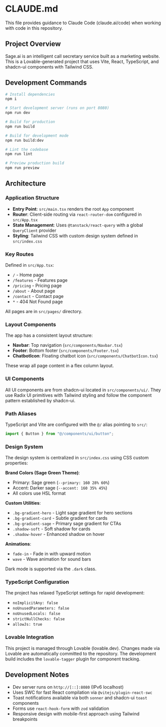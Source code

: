 # CLAUDE.md

This file provides guidance to Claude Code (claude.ai/code) when working with code in this repository.

## Project Overview

Sage.ai is an intelligent call secretary service built as a marketing website. This is a Lovable-generated project that uses Vite, React, TypeScript, and shadcn-ui components with Tailwind CSS.

## Development Commands

```bash
# Install dependencies
npm i

# Start development server (runs on port 8080)
npm run dev

# Build for production
npm run build

# Build for development mode
npm run build:dev

# Lint the codebase
npm run lint

# Preview production build
npm run preview
```

## Architecture

### Application Structure

- **Entry Point**: `src/main.tsx` renders the root `App` component
- **Router**: Client-side routing via `react-router-dom` configured in `src/App.tsx`
- **State Management**: Uses `@tanstack/react-query` with a global `QueryClient` provider
- **Styling**: Tailwind CSS with custom design system defined in `src/index.css`

### Key Routes

Defined in `src/App.tsx`:
- `/` - Home page
- `/features` - Features page
- `/pricing` - Pricing page
- `/about` - About page
- `/contact` - Contact page
- `*` - 404 Not Found page

All pages are in `src/pages/` directory.

### Layout Components

The app has a consistent layout structure:
- **Navbar**: Top navigation (`src/components/Navbar.tsx`)
- **Footer**: Bottom footer (`src/components/Footer.tsx`)
- **ChatbotIcon**: Floating chatbot icon (`src/components/ChatbotIcon.tsx`)

These wrap all page content in a flex column layout.

### UI Components

All UI components are from shadcn-ui located in `src/components/ui/`. They use Radix UI primitives with Tailwind styling and follow the component pattern established by shadcn-ui.

### Path Aliases

TypeScript and Vite are configured with the `@/` alias pointing to `src/`:
```typescript
import { Button } from "@/components/ui/button";
```

### Design System

The design system is centralized in `src/index.css` using CSS custom properties:

**Brand Colors (Sage Green Theme)**:
- Primary: Sage green (`--primary: 160 28% 60%`)
- Accent: Darker sage (`--accent: 160 35% 45%`)
- All colors use HSL format

**Custom Utilities**:
- `.bg-gradient-hero` - Light sage gradient for hero sections
- `.bg-gradient-card` - Subtle gradient for cards
- `.bg-gradient-sage` - Primary sage gradient for CTAs
- `.shadow-soft` - Soft shadow for cards
- `.shadow-hover` - Enhanced shadow on hover

**Animations**:
- `fade-in` - Fade in with upward motion
- `wave` - Wave animation for sound bars

Dark mode is supported via the `.dark` class.

### TypeScript Configuration

The project has relaxed TypeScript settings for rapid development:
- `noImplicitAny: false`
- `noUnusedParameters: false`
- `noUnusedLocals: false`
- `strictNullChecks: false`
- `allowJs: true`

### Lovable Integration

This project is managed through Lovable (lovable.dev). Changes made via Lovable are automatically committed to the repository. The development build includes the `lovable-tagger` plugin for component tracking.

## Development Notes

- Dev server runs on `http://[::]:8080` (IPv6 localhost)
- Uses SWC for fast React compilation via `@vitejs/plugin-react-swc`
- Toast notifications available via both `sonner` and shadcn-ui `toast` components
- Forms use `react-hook-form` with `zod` validation
- Responsive design with mobile-first approach using Tailwind breakpoints